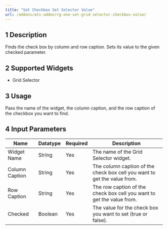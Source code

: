 ```yaml
---
title: "Set Checkbox Set Selector Value"
url: /addons/ats-addon/rg-one-set-grid-selector-checkbox-value/
---
```


## 1 Description

Finds the check box by column and row caption. Sets its value to the given checked parameter.

## 2 Supported Widgets

* Grid Selector

## 3 Usage

Pass the name of the widget, the column caption, and the row caption of the checkbox you want to find.

## 4 Input Parameters

Name | Datatype | Required | Description
---- | -------- | -------- | ---------------
Widget Name | String | Yes | The name of the Grid Selector widget.
Column Caption | String | Yes | The column caption of the check box cell you want to get the value from.
Row Caption | String | Yes | The row caption of the check box cell you want to get the value from.
Checked | Boolean | Yes | The value for the check box you want to set (true or false).
